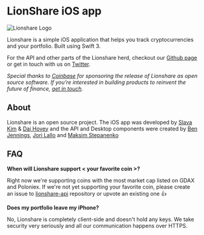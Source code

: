 # LionShare iOS app

![Lionshare Logo](https://user-images.githubusercontent.com/1490398/28700419-0a2f84fc-7393-11e7-9d4a-69bbab9068b5.png)

Lionshare is a simple iOS application that helps you track cryptocurrencies and
your portfolio. Built using Swift 3.

For the API and other parts of the Lionshare herd, checkout our [Github page](https://github.com/lionsharecapital)
or get in touch with us on [Twitter](https://twitter.com/getlionshare).

_Special thanks to [Coinbase](http://coinbase.com/) for sponsoring the release of Lionshare as open source software. If you’re interested in building products to reinvent the future of finance, [get in touch](https://www.coinbase.com/careers)._

## About

Lionshare is an open source project. The iOS app was developed by [Slava Kim](https://twitter.com/sIavakim) & [Dai Hovey](https://twitter.com/14lox) and the API and Desktop components were created by [Ben Jennings](https://twitter.com/benjennin_gs), [Jori Lallo](https://twitter.com/jorilallo) and [Maksim Stepanenko](https://twitter.com/maksim_s)

## FAQ

**When will Lionshare support < your favorite coin >?**

Right now we're supporting coins with the most market cap listed on GDAX and Poloniex. If we're not yet supporting your favorite coin, please create an issue to [lionshare-api](https://github.com/lionsharecapital/lionshare-api/issues) repository or upvote an existing one :+1:

**Does my portfolio leave my iPhone?**

No, Lionshare is completely client-side and doesn't hold any keys. We take security very seriously and all our communication happens over HTTPS.
